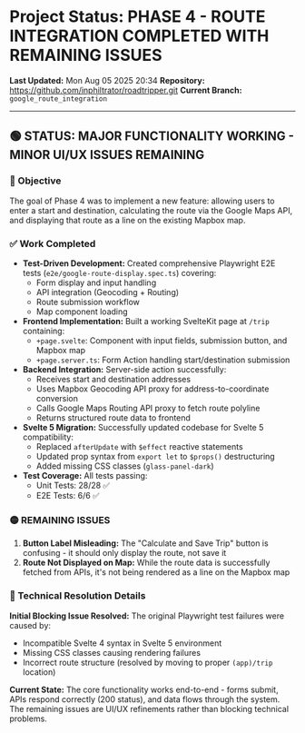 # Project Status: PHASE 4 - ROUTE INTEGRATION COMPLETED WITH REMAINING ISSUES

**Last Updated:** Mon Aug 05 2025 20:34
**Repository:** https://github.com/inphiltrator/roadtripper.git
**Current Branch:** `google_route_integration`

---

## 🟢 STATUS: MAJOR FUNCTIONALITY WORKING - MINOR UI/UX ISSUES REMAINING

### 🎯 Objective

The goal of Phase 4 was to implement a new feature: allowing users to enter a start and destination, calculating the route via the Google Maps API, and displaying that route as a line on the existing Mapbox map.

### ✅ Work Completed

- **Test-Driven Development:** Created comprehensive Playwright E2E tests (`e2e/google-route-display.spec.ts`) covering:
  - Form display and input handling
  - API integration (Geocoding + Routing)
  - Route submission workflow
  - Map component loading
- **Frontend Implementation:** Built a working SvelteKit page at `/trip` containing:
  - `+page.svelte`: Component with input fields, submission button, and Mapbox map
  - `+page.server.ts`: Form Action handling start/destination submission
- **Backend Integration:** Server-side action successfully:
  - Receives start and destination addresses
  - Uses Mapbox Geocoding API proxy for address-to-coordinate conversion
  - Calls Google Maps Routing API proxy to fetch route polyline
  - Returns structured route data to frontend
- **Svelte 5 Migration:** Successfully updated codebase for Svelte 5 compatibility:
  - Replaced `afterUpdate` with `$effect` reactive statements
  - Updated prop syntax from `export let` to `$props()` destructuring
  - Added missing CSS classes (`glass-panel-dark`)
- **Test Coverage:** All tests passing:
  - Unit Tests: 28/28 ✅
  - E2E Tests: 6/6 ✅

### 🟡 REMAINING ISSUES

1. **Button Label Misleading:** The "Calculate and Save Trip" button is confusing - it should only display the route, not save it
2. **Route Not Displayed on Map:** While the route data is successfully fetched from APIs, it's not being rendered as a line on the Mapbox map

### 🔧 Technical Resolution Details

**Initial Blocking Issue Resolved:** The original Playwright test failures were caused by:
- Incompatible Svelte 4 syntax in Svelte 5 environment
- Missing CSS classes causing rendering failures
- Incorrect route structure (resolved by moving to proper `(app)/trip` location)

**Current State:** The core functionality works end-to-end - forms submit, APIs respond correctly (200 status), and data flows through the system. The remaining issues are UI/UX refinements rather than blocking technical problems.
